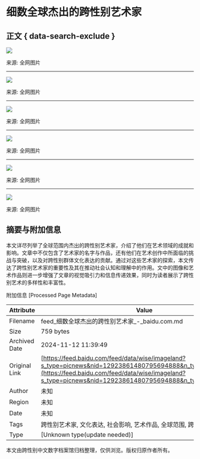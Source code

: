 # 细数全球杰出的跨性别艺术家

## 正文 { data-search-exclude }


![](https://ss0.baidu.com/6ONWsjip0QIZ8tyhnq/it/u=4289883810,961102849&fm=170&s=3A365B8440436EFC1A806054030050EA&w=610&h=767&img.JPEG)

来源: 全网图片

---

![](https://gss0.bdstatic.com/5bd1bjqh_Q23odCf/static/recdetail/img/ct_default.png)

来源: 全网图片

---

![](https://gss0.bdstatic.com/5bd1bjqh_Q23odCf/static/recdetail/img/ct_default.png)

来源: 全网图片

---

![](https://gss0.bdstatic.com/5bd1bjqh_Q23odCf/static/recdetail/img/ct_default.png)

来源: 全网图片

---

![](https://gss0.bdstatic.com/5bd1bjqh_Q23odCf/static/recdetail/img/ct_default.png)

来源: 全网图片

---

![](https://gss0.bdstatic.com/5bd1bjqh_Q23odCf/static/recdetail/img/ct_default.png)

来源: 全网图片

## 摘要与附加信息

<!-- tcd_abstract -->
本文详尽列举了全球范围内杰出的跨性别艺术家，介绍了他们在艺术领域的成就和影响。文章中不仅包含了艺术家的名字与作品，还有他们在艺术创作中所面临的挑战与突破，以及对跨性别群体文化表达的贡献。通过对这些艺术家的探索，本文传达了跨性别艺术家的重要性及其在推动社会认知和理解中的作用。文中的图像和艺术作品则进一步增强了文章的视觉吸引力和信息传递效果，同时为读者展示了跨性别艺术的多样性和丰富性。
<!-- tcd_abstract_end -->

附加信息 [Processed Page Metadata]

| Attribute       | Value                                  |
|-----------------|----------------------------------------|
| Filename        | feed_细数全球杰出的跨性别艺术家_-_baidu.com.md                             |
| Size            | 759 bytes                           |
| Archived Date   | 2024-11-12 11:39:49                             |
| Original Link   | [https://feed.baidu.com/feed/data/wise/imageland?s_type=picnews&nid=12923861480795694888&n_type=-1&p_from=4](https://feed.baidu.com/feed/data/wise/imageland?s_type=picnews&nid=12923861480795694888&n_type=-1&p_from=4)                       |
| Author          | 未知                               |
| Region          | 未知                               |
| Date            | 未知                                 |
| Tags            | 跨性别艺术家, 文化表达, 社会影响, 艺术作品, 全球范围, 跨性别, 艺术                                 |
| Type            | [Unknown type(update needed)]                                 |
<!-- tcd_table_end -->

本文由跨性别中文数字档案馆归档整理，仅供浏览。版权归原作者所有。

